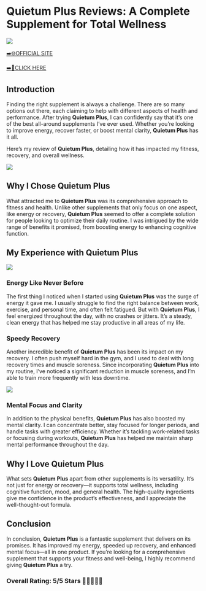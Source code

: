 # **Quietum Plus Reviews**: A Complete Supplement for Total Wellness

[![](https://static.vecteezy.com/system/resources/thumbnails/019/896/014/small/buy-now-gradient-button-with-cart-symbol-buy-now-illustration-png.png)](https://edetoop.top/lander/sugarpreland-1/quiepl.html) 

[➡️🌐OFFICIAL SITE](https://edetoop.top/lander/sugarpreland-1/quiepl.html) 

[➡️🔗CLICK HERE](https://edetoop.top/lander/sugarpreland-1/quiepl.html) 


## Introduction

Finding the right supplement is always a challenge. There are so many options out there, each claiming to help with different aspects of health and performance. After trying **Quietum Plus**, I can confidently say that it’s one of the best all-around supplements I’ve ever used. Whether you’re looking to improve energy, recover faster, or boost mental clarity, **Quietum Plus** has it all.

Here’s my review of **Quietum Plus**, detailing how it has impacted my fitness, recovery, and overall wellness.

[![](https://wallpapers.com/images/hd/red-order-now-button-udg4jcj4arvn8b0n-2.png)](https://edetoop.top/lander/sugarpreland-1/quiepl.html)  

## Why I Chose **Quietum Plus**

What attracted me to **Quietum Plus** was its comprehensive approach to fitness and health. Unlike other supplements that only focus on one aspect, like energy or recovery, **Quietum Plus** seemed to offer a complete solution for people looking to optimize their daily routine. I was intrigued by the wide range of benefits it promised, from boosting energy to enhancing cognitive function.

## My Experience with **Quietum Plus**

[![](https://static.vecteezy.com/system/resources/thumbnails/019/896/014/small/buy-now-gradient-button-with-cart-symbol-buy-now-illustration-png.png)](https://edetoop.top/lander/sugarpreland-1/quiepl.html)

### Energy Like Never Before

The first thing I noticed when I started using **Quietum Plus** was the surge of energy it gave me. I usually struggle to find the right balance between work, exercise, and personal time, and often felt fatigued. But with **Quietum Plus**, I feel energized throughout the day, with no crashes or jitters. It’s a steady, clean energy that has helped me stay productive in all areas of my life.

### Speedy Recovery

Another incredible benefit of **Quietum Plus** has been its impact on my recovery. I often push myself hard in the gym, and I used to deal with long recovery times and muscle soreness. Since incorporating **Quietum Plus** into my routine, I’ve noticed a significant reduction in muscle soreness, and I’m able to train more frequently with less downtime.

[![](https://wallpapers.com/images/hd/red-order-now-button-udg4jcj4arvn8b0n-2.png)](https://edetoop.top/lander/sugarpreland-1/quiepl.html)  

### Mental Focus and Clarity

In addition to the physical benefits, **Quietum Plus** has also boosted my mental clarity. I can concentrate better, stay focused for longer periods, and handle tasks with greater efficiency. Whether it’s tackling work-related tasks or focusing during workouts, **Quietum Plus** has helped me maintain sharp mental performance throughout the day.

## Why I Love **Quietum Plus**

What sets **Quietum Plus** apart from other supplements is its versatility. It’s not just for energy or recovery—it supports total wellness, including cognitive function, mood, and general health. The high-quality ingredients give me confidence in the product’s effectiveness, and I appreciate the well-thought-out formula.

## Conclusion

In conclusion, **Quietum Plus** is a fantastic supplement that delivers on its promises. It has improved my energy, speeded up recovery, and enhanced mental focus—all in one product. If you’re looking for a comprehensive supplement that supports your fitness and well-being, I highly recommend giving **Quietum Plus** a try.

### Overall Rating: 5/5 Stars 🌟🌟🌟🌟🌟
